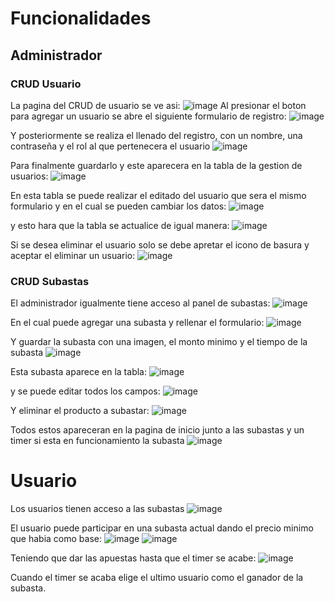 # Funcionalidades
## Administrador
### CRUD Usuario
La pagina del CRUD de usuario se ve asi:
![image](https://github.com/user-attachments/assets/2f3268bc-af32-4207-9ec7-5080361c2057)
Al presionar el boton para agregar un usuario se abre el siguiente formulario de registro:
![image](https://github.com/user-attachments/assets/7d4a41d2-fac2-460f-9416-226ebf54df8a)

Y posteriormente se realiza el llenado del registro, con un nombre, una contraseña y el rol al que pertenecera el usuario
![image](https://github.com/user-attachments/assets/f60bd776-69be-4fc2-bed9-661951356562)

Para finalmente guardarlo y este aparecera en la tabla de la gestion de usuarios:
![image](https://github.com/user-attachments/assets/7c74ba27-3bf8-41a0-867f-c0627646ccb9)

En esta tabla se puede realizar el editado del usuario que sera el mismo formulario y en el cual se pueden cambiar los datos:
![image](https://github.com/user-attachments/assets/f9af2652-2ce9-45e0-b511-000b09d3c0aa)

y esto hara que la tabla se actualice de igual manera:
![image](https://github.com/user-attachments/assets/e00dab74-d8b3-4e39-88af-4eb48083e641)

Si se desea eliminar el usuario solo se debe apretar el icono de basura y aceptar el eliminar un usuario:
![image](https://github.com/user-attachments/assets/6b44dd32-20c2-44fe-9fc2-861c3efd819f)

### CRUD Subastas
El administrador igualmente tiene acceso al panel de subastas:
![image](https://github.com/user-attachments/assets/103900bf-f7fc-442f-bac1-8257661468bc)

En el cual puede agregar una subasta y rellenar el formulario:
![image](https://github.com/user-attachments/assets/b60d7192-8c34-4a82-bef7-f83c7a63b933)

Y guardar la subasta con una imagen, el monto minimo y el tiempo de la subasta
![image](https://github.com/user-attachments/assets/5016a3cb-3e0c-41e9-aabf-a86b0d5d9ae3)

Esta subasta aparece en la tabla:
![image](https://github.com/user-attachments/assets/858337fc-39da-4daa-8928-1eabeb28eb0c)

 y se puede editar todos los campos:
 ![image](https://github.com/user-attachments/assets/a98e404a-02d5-47f2-b2d8-dc35d8a2e569)

 Y eliminar el producto a subastar:
![image](https://github.com/user-attachments/assets/3ec6a0aa-ff96-43d2-b024-c20eb38103b2)

Todos estos apareceran en la pagina de inicio junto a las subastas y un timer si esta en funcionamiento la subasta
![image](https://github.com/user-attachments/assets/1e1f38ce-4d94-450a-9737-4b871e8df136)

# Usuario
Los usuarios tienen acceso a las subastas
![image](https://github.com/user-attachments/assets/ce85be28-7481-4ea6-b35a-544a4e9fbd28)

El usuario puede participar en una subasta actual dando el precio minimo que habia como base:
![image](https://github.com/user-attachments/assets/fd313ce7-f517-410d-ba60-81f78317bfb7)
![image](https://github.com/user-attachments/assets/ff8a5a27-d5ac-430b-923f-30e08956b85d)

Teniendo que dar las apuestas hasta que el timer se acabe:
![image](https://github.com/user-attachments/assets/e726350c-eb40-420f-8f1a-5eef76141ea3)

Cuando el timer se acaba elige el ultimo usuario como el ganador de la subasta. 
